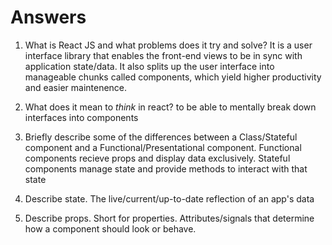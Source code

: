 # Answers

1.  What is React JS and what problems does it try and solve?
    It is a user interface library that enables the front-end views to be in sync with application state/data. It also splits up the user interface into manageable chunks called components, which yield higher productivity and easier maintenence.

2.  What does it mean to _think_ in react?
    to be able to mentally break down interfaces into components

3.  Briefly describe some of the differences between a Class/Stateful component and a Functional/Presentational component.
    Functional components recieve props and display data exclusively. Stateful components manage state and provide methods to interact with that state

4.  Describe state.
    The live/current/up-to-date reflection of an app's data

5.  Describe props.
    Short for properties. Attributes/signals that determine how a component should look or behave.

